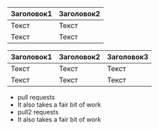 | Заголовок1  | Заголовок2  |
| ----------- | ----------- |
| Текст       | Текст       |
| Текст       | Текст       |

| Заголовок1  | Заголовок2  |Заголовок3 |
| ----------- | ----------- | --------- |
| Текст       | Текст       | Текст     |
| Текст       | Текст       | Текст     |

- pull requests
- It also takes a fair bit of work
- pull2 requests
- It also takes a fair bit of work

